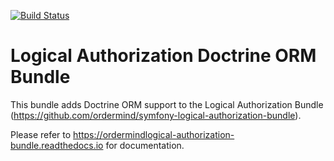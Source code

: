 [![Build Status](https://travis-ci.org/ordermind/symfony-logical-authorization-doctrine-orm-bundle.svg?branch=master)](https://travis-ci.org/ordermind/symfony-logical-authorization-doctrine-orm-bundle)

# Logical Authorization Doctrine ORM Bundle

This bundle adds Doctrine ORM support to the Logical Authorization Bundle (https://github.com/ordermind/symfony-logical-authorization-bundle).

Please refer to https://ordermindlogical-authorization-bundle.readthedocs.io for documentation.
